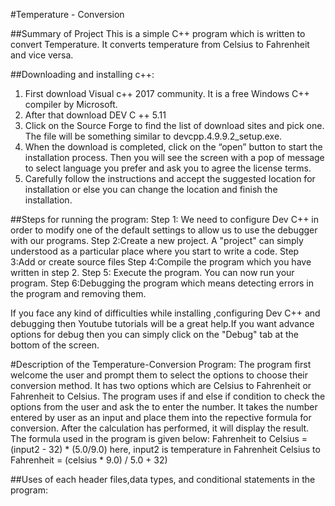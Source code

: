 #Temperature - Conversion

##Summary of Project
This is a simple C++ program which is written to convert Temperature. It converts temperature from Celsius to Fahrenheit and vice versa.

##Downloading and installing c++:
1.	First download Visual c++ 2017 community. It is a free Windows C++ compiler by Microsoft.
2.	After that download DEV C ++ 5.11
3.	Click on the Source Forge to find the list of download sites and pick one. The file will be something similar to devcpp.4.9.9.2_setup.exe.
4.	When the download is completed, click on the “open” button to start the installation process. Then you will see the screen with a pop of message to select language you prefer and ask you to agree the license terms. 
5.	Carefully follow the instructions and accept the suggested location for installation or else you can change the location and finish the installation.

##Steps for running the program:
Step 1: We need to configure Dev C++ in order to modify one of the default settings to allow us to use the debugger with our programs.
Step 2:Create a new project. A "project" can simply understood as a particular place where you start to write a code.
Step 3:Add or create source files
Step 4:Compile the program which you have written in step 2.
Step 5: Execute the program. You can now run your program. 
Step 6:Debugging the program which means detecting errors in the program and removing them.

If you face any kind of difficulties while installing ,configuring Dev C++ and debugging then Youtube tutorials will be a great help.If you want advance options for debug then you can simply click on the "Debug" tab at the bottom of the screen.

#Description of the Temperature-Conversion Program:
The program first welcome the user and prompt them to select the options to choose their conversion method. It has two options which are Celsius to Fahrenheit or Fahrenheit to Celsius. The program uses if and else if condition to check the options from the user and ask the to enter the number. It takes the number entered by user as an input and place them into the repective formula for conversion. After the calculation has performed, it will display the result. The formula used in the program is given below:
Fahrenheit to Celsius =(input2 - 32) * (5.0/9.0) here, input2 is temperature in Fahrenheit
Celsius to Fahrenheit = (celsius * 9.0) / 5.0 + 32)

##Uses of each header files,data types, and conditional statements in the program:
#










